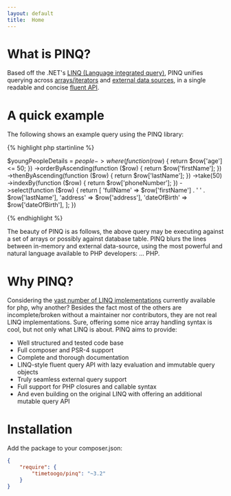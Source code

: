```yaml
---
layout: default
title:  Home
---
```

                
What is PINQ?
=============
Based off the .NET's [LINQ (Language integrated query)](http://msdn.microsoft.com/en-us/library/bb397926.aspx),
PINQ unifies querying across [arrays/iterators](examples.html) and [external data sources](query-provider.html),
in a single readable and concise [fluent API](api.html).

A quick example
===============

The following shows an example query using the PINQ library:

{% highlight php startinline %}

$youngPeopleDetails = $people
        ->where(function ($row) { return $row['age'] <= 50; })
        ->orderByAscending(function ($row) { return $row['firstName']; })
        ->thenByAscending(function ($row) { return $row['lastName']; })
        ->take(50)
        ->indexBy(function ($row) { return $row['phoneNumber']; })
        ->select(function ($row) { 
            return [
                'fullName'     => $row['firstName'] . ' ' . $row['lastName'],
                'address'       => $row['address'],
                'dateOfBirth' => $row['dateOfBirth'],
            ]; 
        })

{% endhighlight %}

The beauty of PINQ is as follows, the above query may be executing against a set of arrays or
possibly against database table. PINQ blurs the lines between in-memory and external data-source,
using the most powerful and natural language available to PHP developers: ... PHP.

Why PINQ?
=========

Considering the <a href="https://github.com/search?q=php+linq&type=Repositories&ref=searchresults" target="_blank">vast number of LINQ implementations</a>
currently available for php, why another?
Besides the fact most of the others are incomplete/broken without a maintainer 
nor contributors, they are not real LINQ implementations. Sure, offering some nice array handling
syntax is cool, but not only what LINQ is about. PINQ aims to provide:

 - Well structured and tested code base
 - Full composer and PSR-4 support
 - Complete and thorough documentation
 - LINQ-style fluent query API with lazy evaluation and immutable query objects
 - Truly seamless external query support
 - Full support for PHP closures and callable syntax
 - And even building on the original LINQ with offering an additional mutable query API

Installation
============
Add the package to your composer.json:

```json
{
    "require": {
        "timetoogo/pinq": "~3.2"
    }
}
```
